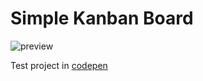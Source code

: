 # Simple Kanban Board
![preview](https://media.giphy.com/media/RfMzaa3e9I25rTHvZk/giphy.gif)

Test project in [codepen](https://codepen.io/rhuangabrielsantos/full/eYpwOOv)
